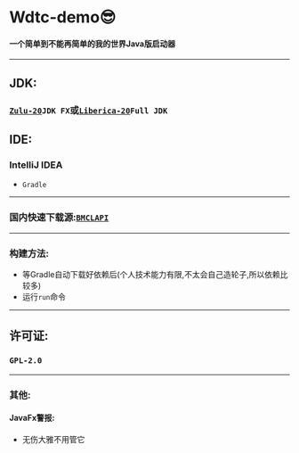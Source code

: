 # Wdtc-demo😎

#### 一个简单到不能再简单的我的世界Java版启动器

---

## JDK:

### [`Zulu-20`](https://www.azul.com/downloads/)`JDK FX`或[`Liberica-20`](https://bell-sw.com/pages/downloads/)`Full JDK`

## IDE:

### IntelliJ IDEA

- `Gradle`

---

### 国内快速下载源:[`BMCLAPI`](https://bmclapidoc.bangbang93.com/)

---

### 构建方法:

- 等Gradle自动下载好依赖后(个人技术能力有限,不太会自己造轮子,所以依赖比较多)
- 运行`run`命令

---

## 许可证:

### `GPL-2.0`

---

### 其他:

#### JavaFx警报:
- 无伤大雅不用管它